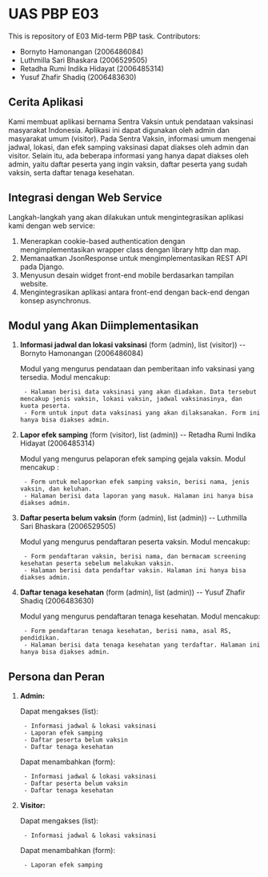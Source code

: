 # UAS PBP E03

This is repository of E03 Mid-term PBP task.
Contributors:
- Bornyto Hamonangan (2006486084)
- Luthmilla Sari Bhaskara (2006529505)
- Retadha Rumi Indika Hidayat (2006485314)
- Yusuf Zhafir Shadiq (2006483630)

## Cerita Aplikasi

Kami membuat aplikasi bernama Sentra Vaksin untuk pendataan vaksinasi masyarakat Indonesia. Aplikasi ini dapat digunakan oleh admin dan masyarakat umum (visitor). Pada Sentra Vaksin, informasi umum mengenai jadwal, lokasi, dan efek samping vaksinasi dapat diakses oleh admin dan visitor. Selain itu, ada beberapa informasi yang hanya dapat diakses oleh admin, yaitu daftar peserta yang ingin vaksin, daftar peserta yang sudah vaksin, serta daftar tenaga kesehatan.

## Integrasi dengan Web Service

Langkah-langkah yang akan dilakukan untuk mengintegrasikan aplikasi kami dengan web service:

1. Menerapkan cookie-based authentication dengan mengimplementasikan wrapper class dengan library http dan map.
2. Memanaatkan JsonResponse untuk mengimplementasikan REST API pada Django.
3. Menyusun desain widget front-end mobile berdasarkan tampilan website.
4. Mengintegrasikan aplikasi antara front-end dengan back-end dengan konsep asynchronus.

## Modul yang Akan Diimplementasikan

1. **Informasi jadwal dan lokasi vaksinasi** (form (admin), list (visitor)) -- Bornyto Hamonangan (2006486084)

    Modul yang mengurus pendataan dan pemberitaan info vaksinasi yang tersedia. Modul mencakup:

        - Halaman berisi data vaksinasi yang akan diadakan. Data tersebut mencakup jenis vaksin, lokasi vaksin, jadwal vaksinasinya, dan kuota peserta.
        - Form untuk input data vaksinasi yang akan dilaksanakan. Form ini hanya bisa diakses admin.

2. **Lapor efek samping** (form (visitor), list (admin)) -- Retadha Rumi Indika Hidayat (2006485314)

    Modul yang mengurus pelaporan efek samping gejala vaksin. Modul mencakup :

        - Form untuk melaporkan efek samping vaksin, berisi nama, jenis vaksin, dan keluhan.
        - Halaman berisi data laporan yang masuk. Halaman ini hanya bisa diakses admin.

3. **Daftar peserta belum vaksin** (form (admin), list (admin)) -- Luthmilla Sari Bhaskara (2006529505)

    Modul yang mengurus pendaftaran peserta vaksin. Modul mencakup:

        - Form pendaftaran vaksin, berisi nama, dan bermacam screening kesehatan peserta sebelum melakukan vaksin.
        - Halaman berisi data pendaftar vaksin. Halaman ini hanya bisa diakses admin.

4. **Daftar tenaga kesehatan** (form (admin), list (admin)) -- Yusuf Zhafir Shadiq (2006483630)

    Modul yang mengurus pendaftaran tenaga kesehatan. Modul mencakup: 

        - Form pendaftaran tenaga kesehatan, berisi nama, asal RS, pendidikan.
        - Halaman berisi data tenaga kesehatan yang terdaftar. Halaman ini hanya bisa diakses admin.

## Persona dan Peran

1. **Admin:**

    Dapat mengakses (list):

        - Informasi jadwal & lokasi vaksinasi
        - Laporan efek samping
        - Daftar peserta belum vaksin
        - Daftar tenaga kesehatan

    Dapat menambahkan (form):

        - Informasi jadwal & lokasi vaksinasi
        - Daftar peserta belum vaksin
        - Daftar tenaga kesehatan

2. **Visitor:**

    Dapat mengakses (list):

        - Informasi jadwal & lokasi vaksinasi

    Dapat menambahkan (form):
    
        - Laporan efek samping
